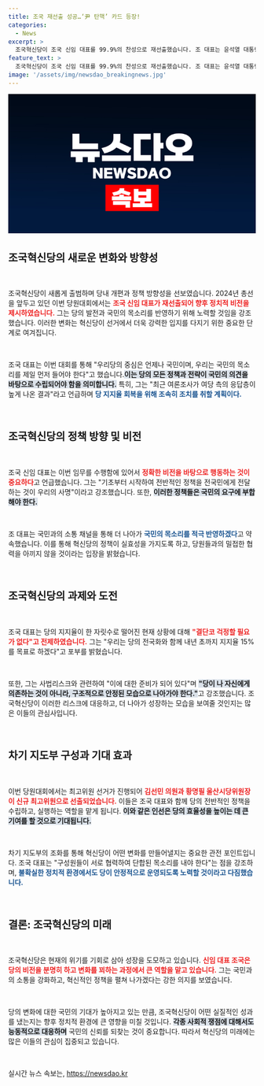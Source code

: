 ```yaml
---
title: 조국 재선출 성공…‘尹 탄핵’ 카드 등장!
categories:
  - News
excerpt: >
  조국혁신당이 조국 신임 대표를 99.9%의 찬성으로 재선출했습니다. 조 대표는 윤석열 대통령에 대한 강력한 비판과 탄핵 추진 의지를 밝혔으며, 사법리스크 현실화에도 당은 흔들리지 않을 것이라 강조했습니다.
feature_text: >
  조국혁신당이 조국 신임 대표를 99.9%의 찬성으로 재선출했습니다. 조 대표는 윤석열 대통령에 대한 강력한 비판과 탄핵 추진 의지를 밝혔으며, 사법리스크 현실화에도 당은 흔들리지 않을 것이라 강조했습니다.
image: '/assets/img/newsdao_breakingnews.jpg'
---
```


<p><img src="/assets/img/newsdao_breakingnews.jpg" alt="koreaapp 속보" /></p>

<h2 data-ke-size="size26">조국혁신당의 새로운 변화와 방향성</h2>

<p data-ke-size="size16">&nbsp;</p>

<p>조국혁신당이 새롭게 출범하며 당내 개편과 정책 방향성을 선보였습니다. 2024년 총선을 앞두고 있던 이번 당원대회에서는 <b><span style="color: #ee2323;">조국 신임 대표가 재선출되어 향후 정치적 비전을 제시하였습니다.</span></b> 그는 당의 발전과 국민의 목소리를 반영하기 위해 노력할 것임을 강조했습니다. 이러한 변화는 혁신당이 선거에서 더욱 강력한 입지를 다지기 위한 중요한 단계로 여겨집니다. </p>

<p data-ke-size="size16">&nbsp;</p>

<p>조국 대표는 이번 대회를 통해 "우리당의 중심은 언제나 국민이며, 우리는 국민의 목소리를 제일 먼저 들어야 한다"고 했습니다.<b><span style="background-color: #21538527;">이는 당의 모든 정책과 전략이 국민의 의견을 바탕으로 수립되어야 함을 의미합니다.</span></b> 특히, 그는 "최근 여론조사가 여당 측의 응답층이 높게 나온 결과"라고 언급하며 <b><span style="color: #1a5490;">당 지지율 회복을 위해 조속히 조치를 취할 계획이다.</span></b> </p>

<p data-ke-size="size16">&nbsp;</p>

<h2 data-ke-size="size26">조국혁신당의 정책 방향 및 비전</h2>

<p data-ke-size="size16">&nbsp;</p>

<p>조국 신임 대표는 이번 임무를 수행함에 있어서 <b><span style="color: #ee2323;">정확한 비전을 바탕으로 행동하는 것이 중요하다</span></b>고 언급했습니다. 그는 "기초부터 시작하여 전반적인 정책을 전국민에게 전달하는 것이 우리의 사명"이라고 강조했습니다. 또한, <b><span style="background-color: #21538527;">이러한 정책들은 국민의 요구에 부합해야 한다.</span></b></p>

<p data-ke-size="size16">&nbsp;</p>

<p>조 대표는 국민과의 소통 채널을 통해 더 나아가 <b><span style="color: #1a5490;">국민의 목소리를 적극 반영하겠다</span></b>고 약속했습니다. 이를 통해 혁신당의 정책이 실효성을 가지도록 하고, 당원들과의 밀접한 협력을 아끼지 않을 것이라는 입장을 밝혔습니다. </p>

<p data-ke-size="size16">&nbsp;</p>

<h2 data-ke-size="size26">조국혁신당의 과제와 도전</h2>

<p data-ke-size="size16">&nbsp;</p>

<p>조국 대표는 당의 지지율이 한 자릿수로 떨어진 현재 상황에 대해 <b><span style="color: #ee2323;">"결단코 걱정할 필요가 없다"고 전제하였습니다.</span></b> 그는 "우리는 당의 전국화와 함께 내년 초까지 지지율 15%를 목표로 하겠다"고 포부를 밝혔습니다. </p>

<p data-ke-size="size16">&nbsp;</p>

<p>또한, 그는 사법리스크와 관련하여 "이에 대한 준비가 되어 있다"며 <b><span style="background-color: #21538527;">"당이 나 자신에게 의존하는 것이 아니라, 구조적으로 안정된 모습으로 나아가야 한다."</span></b>고 강조했습니다. 조국혁신당이 이러한 리스크에 대응하고, 더 나아가 성장하는 모습을 보여줄 것인지는 많은 이들의 관심사입니다.</p>

<p data-ke-size="size16">&nbsp;</p>

<h2 data-ke-size="size26">차기 지도부 구성과 기대 효과</h2>

<p data-ke-size="size16">&nbsp;</p>

<p>이번 당원대회에서는 최고위원 선거가 진행되어 <b><span style="color: #ee2323;">김선민 의원과 황명필 울산시당위원장이 신규 최고위원으로 선출되었습니다.</span></b> 이들은 조국 대표와 함께 당의 전반적인 정책을 수립하고, 실행하는 역할을 맡게 됩니다. <b><span style="background-color: #21538527;">이와 같은 인선은 당의 효율성을 높이는 데 큰 기여를 할 것으로 기대됩니다.</span></b> </p>

<p data-ke-size="size16">&nbsp;</p>

<p>차기 지도부의 조화를 통해 혁신당이 어떤 변화를 만들어낼지는 중요한 관전 포인트입니다. 조국 대표는 "구성원들이 서로 협력하여 단합된 목소리를 내야 한다"는 점을 강조하며, <b><span style="color: #1a5490;">불확실한 정치적 환경에서도 당이 안정적으로 운영되도록 노력할 것이라고 다짐했습니다.</span></b> </p>

<p data-ke-size="size16">&nbsp;</p>

<h2 data-ke-size="size26">결론: 조국혁신당의 미래</h2>

<p data-ke-size="size16">&nbsp;</p>

<p>조국혁신당은 현재의 위기를 기회로 삼아 성장을 도모하고 있습니다. <b><span style="color: #ee2323;">신임 대표 조국은 당의 비전을 분명히 하고 변화를 꾀하는 과정에서 큰 역할을 맡고 있습니다.</span></b> 그는 국민과의 소통을 강화하고, 혁신적인 정책을 펼쳐 나가겠다는 강한 의지를 보였습니다. </p>

<p data-ke-size="size16">&nbsp;</p>

<p>당의 변화에 대한 국민의 기대가 높아지고 있는 만큼, 조국혁신당이 어떤 실질적인 성과를 냈는지는 향후 정치적 환경에 큰 영향을 미칠 것입니다. <b><span style="background-color: #21538527;">각종 사회적 쟁점에 대해서도 능동적으로 대응하며</span></b> 국민의 신뢰를 되찾는 것이 중요합니다. 따라서 혁신당의 미래에는 많은 이들의 관심이 집중되고 있습니다. </p>

<p data-ke-size="size16">&nbsp;</p>
실시간 뉴스 속보는, <a href="https://newsdao.kr" rel="dofollow">https://newsdao.kr</a>


